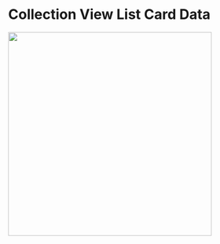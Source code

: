 <h1> Collection View List Card Data </h1>
<img src="https://i.postimg.cc/50XJFFLT/Simulator-Screenshot-i-Phone-15-2024-04-08-at-10-48-20.png" width="414"/>
